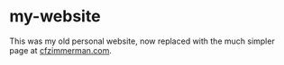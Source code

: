 # my-website

This was my old personal website, now replaced with the much simpler page at [cfzimmerman.com](https://cfzimmerman.com).
